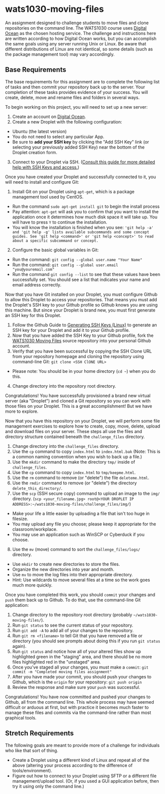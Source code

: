 # wats1030-moving-files
An assignment designed to challenge students to move files and clone repositories on the command line. The WATS1030 course uses [Digital Ocean](https://digitalocean.com) as the chosen hosting service. The challenge and instructions here are written according to how Digital Ocean works, but you can accomplish the same goals using any server running Unix or Linux. Be aware that different distributions of Linux are not identical, so some details (such as the package management tool) may vary accordingly.

## Base Requirements
The base requirements for this assignment are to complete the following list of tasks and then commit your repository back up to the server. Your completion of these tasks provides evidence of your success. You will create, delete, move and rename files and folders in several ways.

To begin working on this project, you will need to set up a new server:

1. Create an account on [Digital Ocean](https://digitalocean.com).
2. Create a new Droplet with the following configuration:
  * Ubuntu (the latest version)
  * You do not need to select any particular App.
  * Be sure to **add your SSH key** by clicking the "Add SSH Key" link (or selecting your previously added SSH Key) near the bottom of the Droplet creation form.
3. Connect to your Droplet via SSH. ([Consult this guide for more detailed help with SSH Keys and access.](https://www.digitalocean.com/community/tutorials/how-to-use-ssh-keys-with-digitalocean-droplets))

Once you have created your Droplet and successfully connected to it, you will need to install and configure Git:

1. Install Git on your Droplet using `apt-get`, which is a package management tool used by CentOS.
  * Run the command `sudo apt-get install git` to begin the install process
  * Pay attention: `apt-get` will ask you to confirm that you want to install the application once it determines how much disk space it will take up. You will have to press `Y` to continue the installation.
  * You will know the installation is finished when you see: `'git help -a' and 'git help -g' lists available subcommands and some concept guides. See 'git help <command>' or 'git help <concept>' to read about a specific subcommand or concept.`
2. Configure the basic global variables in Git:
  * Run the command: `git config --global user.name "Your Name"`
  * Run the command: `git config --global user.email "you@youremail.com"`
  * Run the command `git config --list` to see that these values have been successfully set. You should see a list that indicates your name and email address correctly.

Now that you have Git installed on your Droplet, you must configure Github to allow this Droplet to access your repositories. That means you must add the Droplet's SSH key to your Github profile so Github knows you are using this machine. But since your Droplet is brand new, you must first generate an SSH key for this Droplet.

1. Follow the Github Guide to [Generating SSH Keys (Linux)](https://help.github.com/articles/generating-ssh-keys/#platform-linux) to generate an SSH key for your Droplet and add it to your Github profile.
2. Now that you have added the SSH Key to your Github profile, fork the [WATS1030 Moving Files](https://github.com/suwebdev/wats1030-moving-files/) source repository into your personal Github account.
3. Verify that you have been successful by copying the SSH Clone URL from your repository homepage and cloning the repository using command-line Git: `git clone <SSH ClONE URL>`
  * Please note: You should be in your home directory (`cd ~`) when you do this.
4. Change directory into the repository root directory.

Congratulations! You have successfully provisioned a brand new virtual server (aka "Droplet") and cloned a Git repository so you can work with those files on your Droplet. This is a great accomplishment! But we have more to explore.

Now that you have this repository on your Droplet, we will perform some file management exercises to explore how to create, copy, move, delete, upload and download files on your server. These steps all use the files and directory structure contained beneath the `challenge_files` directory.

1. Change directory into the `challenge_files` directory.
2. Use the `cp` command to copy `index.html` to `index.html.bak` (Note: This is a common naming convention when you wish to back up a file.)
3. Use the `mkdir` command to make the directory `tmp/` inside of `challenge_files`.
4. Use the `cp` command to copy `index.html` to `tmp/keepme.html`.
5. Use the `rm` command to remove (or "delete") the file `deleteme.html`.
6. Use the `rmdir` command to remove (or "delete") the directory `delete_this_directory/`.
7. Use the `scp` (SSH secure copy) command to upload an image to the `img/` directory. (`scp <your_filename.jpg> root@<YOUR DROPLET IP ADDRESS>:~/wats1030-moving-files/challenge_files/img/`)
  * Make your life a little easier by uploading a file that isn't too huge in filesize.
  * You may upload any file you choose; please keep it appropriate for the classroom/workplace.
  * You may use an application such as WinSCP or Cyberduck if you choose.
8. Use the `mv` (move) command to sort the `challenge_files/logs/` directory.
  * Use `mkdir` to create new directories to store the files.
  * Organize the new directories into year and month.
  * Use `mv` to move the log files into their appropriate directory.
  * Hint: Use wildcards to move several files at a time so the work goes much more quickly.

Once you have completed this work, you should `commit` your changes and `push` them back up to Github. To do that, use the command-line Git application:

1. Change directory to the repository root directory (probably `~/wats1030-moving-files/`).
2. Run `git status` to see the current status of your repository. 
3. Run `git add -A` to add all of your changes to the repository.
4. Run `git rm <filename>` to tell Git that you have removed a file or directory (you should see prompts about doing this if you run `git status` again).
5. Run `git status` and notice how all of your altered files show up highlighted green in the "staging" area, and there should be no more files highlighted red in the "unstaged" area.
6. Once you've staged all your changes, you must make a `commit`: `git commit -m "Completed moving files assignment"`
7. After you have made your commit, you should push your changes to Github, which is the `origin` for your repository: `git push origin`
8. Review the response and make sure your `push` was successful.

Congratulations! You have now committed and pushed your changes to Github, all from the command line. This whole process may have seemed difficult or arduous at first, but with practice it becomes much faster to manage these files and commits via the command-line rather than most graphical tools.

## Stretch Requirements
The following goals are meant to provide more of a challenge for individuals who like that sort of thing.

* Create a Droplet using a different kind of Linux and repeat all of the above (altering your process according to the difference of tools/environment).
* Figure out how to connect to your Droplet using SFTP or a different file management/upload tool. (Or, if you used a GUI application before, then try it using only the command line.)
